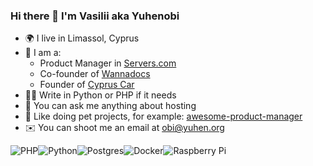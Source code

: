 ### Hi there 👋 I'm Vasilii aka Yuhenobi
- 🌍 I live in Limassol, Cyprus
- 🏢 I am a:
  - Product Manager in [Servers.com](https://servers.com/?from=yuhenobi_github)
  - Co-founder of [Wannadocs](https://wannadocs.com/?from=yuhenobi_github)
  - Founder of [Cyprus Car](https://cypruscar.org/?from=yuhenobi_github)
- 👨‍💻 Write in Python or PHP if it needs
- 💬 You can ask me anything about hosting
- 🐶 Like doing pet projects, for example: [awesome-product-manager](https://github.com/yuhenobi/awesome-product-manager)
- ✉️ You can shoot me an email at [obi@yuhen.org](mailto:obi@yuhen.org)

<img alt="PHP" src="https://img.shields.io/badge/php-%236DB33F.svg?&style=for-the-badge&logo=php&logoColor=white"/><img alt="Python" src="https://img.shields.io/badge/python-%2314354C.svg?&style=for-the-badge&logo=python&logoColor=white"/><img alt="Postgres" src ="https://img.shields.io/badge/postgres-%23316192.svg?&style=for-the-badge&logo=postgresql&logoColor=white"/><img alt="Docker" src="https://img.shields.io/badge/docker-%230db7ed.svg?&style=for-the-badge&logo=docker&logoColor=white"/><img alt="Raspberry Pi" src="https://img.shields.io/badge/-RaspberryPi-C51A4A?style=for-the-badge&logo=Raspberry-Pi"/>
